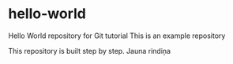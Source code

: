 # hello-world
Hello World repository for Git tutorial
This is an example repository

This repository is built step by step.
Jauna rindiņa
